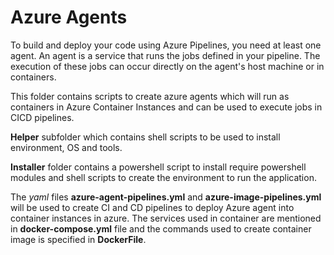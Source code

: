 # Azure Agents

To build and deploy your code using Azure Pipelines, you need at least one agent. An agent is a service that runs the jobs defined in your pipeline. The execution of these jobs can occur directly on the agent's host machine or in containers.

This folder contains scripts to create azure agents which will run as containers in Azure Container Instances and can be used to execute jobs in CICD pipelines.

__Helper__ subfolder which contains shell scripts to be used to install environment, OS and tools.

__Installer__ folder contains a powershell script to install require powershell modules and shell scripts to create the environment to run the application.

The _yaml_ files __azure-agent-pipelines.yml__ and __azure-image-pipelines.yml__ will be used to create CI and CD pipelines to deploy Azure agent into container instances in azure. The services used in container are mentioned in __docker-compose.yml__ file and the commands used to create container image is specified in __DockerFile__.
